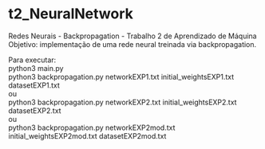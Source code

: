 # t2_NeuralNetwork
Redes Neurais - Backpropagation - Trabalho 2 de Aprendizado de Máquina\
Objetivo: implementação de uma rede neural treinada via backpropagation.

Para executar:\
python3 main.py\
python3 backpropagation.py networkEXP1.txt initial_weightsEXP1.txt datasetEXP1.txt\
ou\
python3 backpropagation.py networkEXP2.txt initial_weightsEXP2.txt datasetEXP2.txt\
ou\
python3 backpropagation.py networkEXP2mod.txt initial_weightsEXP2mod.txt datasetEXP2mod.txt

